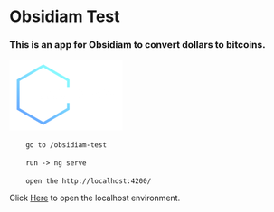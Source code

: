 # Obsidiam Test

### This is an app for Obsidiam to convert dollars to bitcoins.

<img src="obsidiam-test/src/assets/img/obsidiam_logo_white.png">


        go to /obsidiam-test

        run -> ng serve

        open the http://localhost:4200/

Click [Here](http://localhost:4200/) to open the localhost environment.